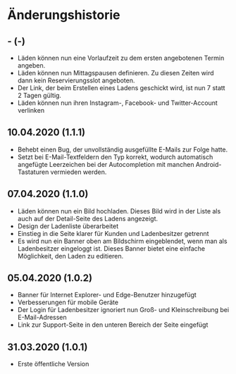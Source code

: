 # Änderungshistorie

## - (-)

* Läden können nun eine Vorlaufzeit zu dem ersten angebotenen Termin angeben.
* Läden können nun Mittagspausen definieren. Zu diesen Zeiten wird dann kein Reservierungsslot angeboten.
* Der Link, der beim Erstellen eines Ladens geschickt wird, ist nun 7 statt 2 Tagen gültig.
* Läden können nun ihren Instagram-, Facebook- und Twitter-Account verlinken

## 10.04.2020 (1.1.1)

* Behebt einen Bug, der unvollständig ausgefüllte E-Mails zur Folge hatte.
* Setzt bei E-Mail-Textfeldern den Typ korrekt, wodurch automatisch angefügte Leerzeichen bei der Autocompletion mit manchen Android-Tastaturen vermieden werden.

## 07.04.2020 (1.1.0)

* Läden können nun ein Bild hochladen. Dieses Bild wird in der Liste als auch auf der Detail-Seite des Ladens angezeigt.
* Design der Ladenliste überarbeitet
* Einstieg in die Seite klarer für Kunden und Ladenbesitzer getrennt
* Es wird nun ein Banner oben am Bildschirm eingeblendet, wenn man als Ladenbesitzer eingeloggt ist. Dieses Banner bietet
  eine einfache Möglichkeit, den Laden zu editieren.

## 05.04.2020 (1.0.2)

* Banner für Internet Explorer- und Edge-Benutzer hinzugefügt
* Verbesserungen für mobile Geräte
* Der Login für Ladenbesitzer ignoriert nun Groß- und Kleinschreibung bei E-Mail-Adressen
* Link zur Support-Seite in den unteren Bereich der Seite eingefügt

## 31.03.2020 (1.0.1)

* Erste öffentliche Version
